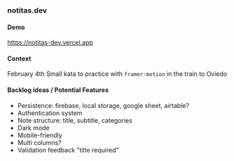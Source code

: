 ### notitas.dev

#### Demo
https://notitas-dev.vercel.app

#### Context

February 4th
Small kata to practice with `framer-motion` in the train to Oviedo

#### Backlog ideas / Potential Features

- Persistence: firebase, local storage, google sheet, airtable?
- Authentication system
- Note structure: title, subtitle, categories
- Dark mode
- Mobile-friendly
- Multi columns?
- Validation feedback "title required"